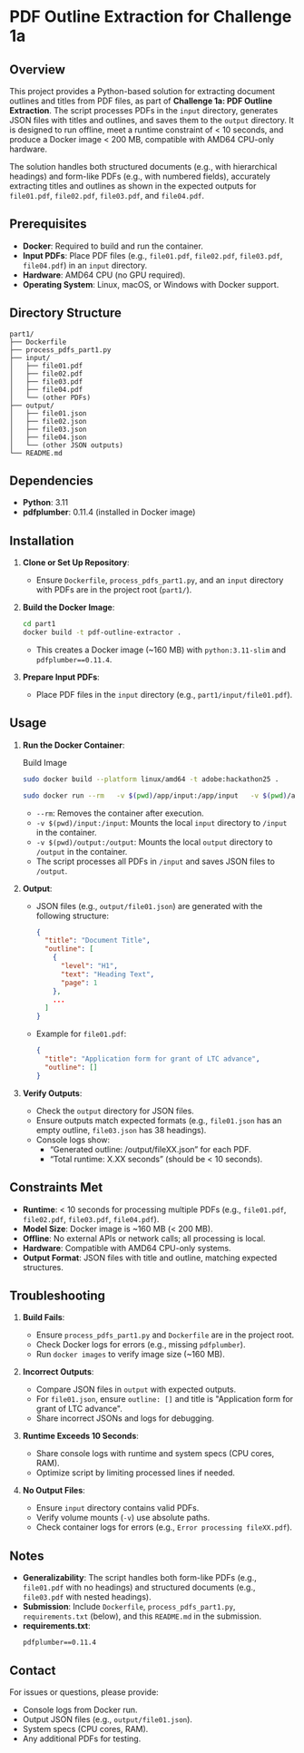# PDF Outline Extraction for Challenge 1a

## Overview
This project provides a Python-based solution for extracting document outlines and titles from PDF files, as part of **Challenge 1a: PDF Outline Extraction**. The script processes PDFs in the `input` directory, generates JSON files with titles and outlines, and saves them to the `output` directory. It is designed to run offline, meet a runtime constraint of < 10 seconds, and produce a Docker image < 200 MB, compatible with AMD64 CPU-only hardware.

The solution handles both structured documents (e.g., with hierarchical headings) and form-like PDFs (e.g., with numbered fields), accurately extracting titles and outlines as shown in the expected outputs for `file01.pdf`, `file02.pdf`, `file03.pdf`, and `file04.pdf`.

## Prerequisites
- **Docker**: Required to build and run the container.
- **Input PDFs**: Place PDF files (e.g., `file01.pdf`, `file02.pdf`, `file03.pdf`, `file04.pdf`) in an `input` directory.
- **Hardware**: AMD64 CPU (no GPU required).
- **Operating System**: Linux, macOS, or Windows with Docker support.

## Directory Structure
```
part1/
├── Dockerfile
├── process_pdfs_part1.py
├── input/
│   ├── file01.pdf
│   ├── file02.pdf
│   ├── file03.pdf
│   ├── file04.pdf
│   └── (other PDFs)
├── output/
│   ├── file01.json
│   ├── file02.json
│   ├── file03.json
│   ├── file04.json
│   └── (other JSON outputs)
└── README.md
```

## Dependencies
- **Python**: 3.11
- **pdfplumber**: 0.11.4 (installed in Docker image)

## Installation
1. **Clone or Set Up Repository**:
   - Ensure `Dockerfile`, `process_pdfs_part1.py`, and an `input` directory with PDFs are in the project root (`part1/`).

2. **Build the Docker Image**:
   ```bash
   cd part1
   docker build -t pdf-outline-extractor .
   ```
   - This creates a Docker image (~160 MB) with `python:3.11-slim` and `pdfplumber==0.11.4`.

3. **Prepare Input PDFs**:
   - Place PDF files in the `input` directory (e.g., `part1/input/file01.pdf`).

## Usage
1. **Run the Docker Container**:

   Build Image 

   ```bash
   sudo docker build --platform linux/amd64 -t adobe:hackathon25 .
   ```

    ```bash
   sudo docker run --rm   -v $(pwd)/app/input:/app/input   -v $(pwd)/app/output:/app/output   --network none   adobe:hackathon25
   ```
   - `--rm`: Removes the container after execution.
   - `-v $(pwd)/input:/input`: Mounts the local `input` directory to `/input` in the container.
   - `-v $(pwd)/output:/output`: Mounts the local `output` directory to `/output` in the container.
   - The script processes all PDFs in `/input` and saves JSON files to `/output`.

2. **Output**:
   - JSON files (e.g., `output/file01.json`) are generated with the following structure:
     ```json
     {
       "title": "Document Title",
       "outline": [
         {
           "level": "H1",
           "text": "Heading Text",
           "page": 1
         },
         ...
       ]
     }
     ```
   - Example for `file01.pdf`:
     ```json
     {
       "title": "Application form for grant of LTC advance",
       "outline": []
     }
     ```

3. **Verify Outputs**:
   - Check the `output` directory for JSON files.
   - Ensure outputs match expected formats (e.g., `file01.json` has an empty outline, `file03.json` has 38 headings).
   - Console logs show:
     - “Generated outline: /output/fileXX.json” for each PDF.
     - “Total runtime: X.XX seconds” (should be < 10 seconds).

## Constraints Met
- **Runtime**: < 10 seconds for processing multiple PDFs (e.g., `file01.pdf`, `file02.pdf`, `file03.pdf`, `file04.pdf`).
- **Model Size**: Docker image is ~160 MB (< 200 MB).
- **Offline**: No external APIs or network calls; all processing is local.
- **Hardware**: Compatible with AMD64 CPU-only systems.
- **Output Format**: JSON files with title and outline, matching expected structures.

## Troubleshooting
1. **Build Fails**:
   - Ensure `process_pdfs_part1.py` and `Dockerfile` are in the project root.
   - Check Docker logs for errors (e.g., missing `pdfplumber`).
   - Run `docker images` to verify image size (~160 MB).

2. **Incorrect Outputs**:
   - Compare JSON files in `output` with expected outputs.
   - For `file01.json`, ensure `outline: []` and title is "Application form for grant of LTC advance".
   - Share incorrect JSONs and logs for debugging.

3. **Runtime Exceeds 10 Seconds**:
   - Share console logs with runtime and system specs (CPU cores, RAM).
   - Optimize script by limiting processed lines if needed.

4. **No Output Files**:
   - Ensure `input` directory contains valid PDFs.
   - Verify volume mounts (`-v`) use absolute paths.
   - Check container logs for errors (e.g., `Error processing fileXX.pdf`).

## Notes
- **Generalizability**: The script handles both form-like PDFs (e.g., `file01.pdf` with no headings) and structured documents (e.g., `file03.pdf` with nested headings).
- **Submission**: Include `Dockerfile`, `process_pdfs_part1.py`, `requirements.txt` (below), and this `README.md` in the submission.
- **requirements.txt**:
  ```text
  pdfplumber==0.11.4
  ```

## Contact
For issues or questions, please provide:
- Console logs from Docker run.
- Output JSON files (e.g., `output/file01.json`).
- System specs (CPU cores, RAM).
- Any additional PDFs for testing.